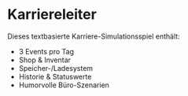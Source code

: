 # Karriereleiter

Dieses textbasierte Karriere-Simulationsspiel enthält:
- 3 Events pro Tag
- Shop & Inventar
- Speicher-/Ladesystem
- Historie & Statuswerte
- Humorvolle Büro-Szenarien
